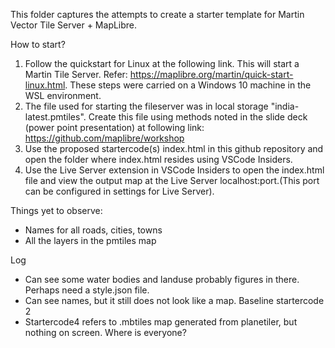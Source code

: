 This folder captures the attempts to create a starter template for Martin Vector Tile Server + MapLibre.


How to start?
1) Follow the quickstart for Linux at the following link. This will start a Martin Tile Server. Refer: https://maplibre.org/martin/quick-start-linux.html. These steps were carried on a Windows 10 machine in the WSL environment.
2) The file used for starting the fileserver was in local storage "india-latest.pmtiles". Create this file using methods noted in the slide deck (power point presentation) at following link: https://github.com/maplibre/workshop
3) Use the proposed startercode(s) index.html in this github repository and open the folder where index.html resides using VSCode Insiders.
4) Use the Live Server extension in VSCode Insiders to open the index.html file and view the output map at the Live Server localhost:port.(This port can be configured in settings for Live Server).

Things yet to observe:
- Names for all roads, cities, towns
- All the layers in the pmtiles map

Log
- Can see some water bodies and landuse probably figures in there. Perhaps need a style.json file.
- Can see names, but it still does not look  like a map. Baseline startercode 2
- Startercode4 refers to .mbtiles map generated from planetiler, but nothing on screen. Where is everyone?
